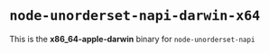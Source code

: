 # `node-unorderset-napi-darwin-x64`

This is the **x86_64-apple-darwin** binary for `node-unorderset-napi`
